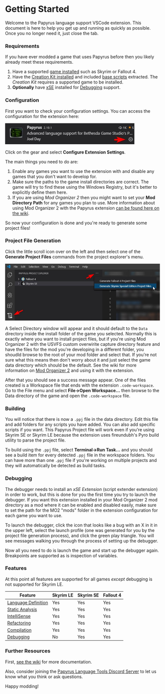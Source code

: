 # Getting Started

Welcome to the Papyrus language support VSCode extension. This document is here to help you get up and running as quickly as possible. Once you no longer need it, just close the tab.

### Requirements
If you have ever modded a game that uses Papyrus before then you likely already meet these requirements.

1. Have a supported [game installed](https://github.com/joelday/papyrus-lang/wiki/Game#installation) such as Skyrim or Fallout 4.
2. Have the [Creation Kit installed](https://github.com/joelday/papyrus-lang/wiki/Creation-Kit#installation) and included [base scripts](https://github.com/joelday/papyrus-lang/wiki/Glossary#base-script) extracted. The *Creation Kit* requires a supported game to be installed.
3. **Optionally** have [xSE](https://github.com/joelday/papyrus-lang/wiki/Glossary#script-extender-xse-skse-f4se) installed for [Debugging](https://github.com/joelday/papyrus-lang/wiki/Debugging) support.

### Configuration

First you want to check your configuration settings. You can access the configuration for the extension here:

![Config](config.jpg)

Click on the gear and select **Configure Extension Settings**.

The main things you need to do are:
1. Enable any games you want to use the extension with and disable any games that you don't want to develop for.
2. Make sure the paths to the game install directories are correct. The game will try to find these using the Windows Registry, but it's better to explicitly define them here.
3. If you are using *Mod Organizer 2* then you might want to set your **Mod Directory Path** for any games you plan to use. More information about using Mod Organizer 2 with the Papyrus extension [can be found here on the wiki](https://github.com/joelday/papyrus-lang/wiki/Using-Mod-Organizer-2).

So now your configuration is done and you're ready to generate some project files!

### Project File Generation

Click the little scroll icon over on the left and then select one of the **Generate Project Files** commands from the project explorer's menu.

![Menus](menus.jpg)

A Select Directory window will appear and it should default to the `Data` directory inside the install folder of the game you selected. Normally this is exactly where you want to install project files, but if you're using Mod Organizer 2 with the USVFS custom overwirite capture directory feature and have the files for the mod you're developing in a different folder, you shoudld browse to the root of your mod folder and select that. If you're not sure what this means then don't worry about it and just select the game data directory which should be the default. See the wiki for more information on [Mod Organizer 2](https://github.com/joelday/papyrus-lang/wiki/Using-Mod-Organizer-2) and using it with the extension.

After that you should see a success message appear. One of the files created is a Workspace file that ends with the extension `.code-workspace`. Go to the File menu and select **File->Open Workspace...** then browse to the Data directory of the game and open the `.code-workspace` file.

### Building

You will notice that there is now a `.ppj` file in the data directory. Edit this file and add folders for any scripts you have added. You can also add specific scripts if you want. This Papyrus Project file will work even if you're using Skyrim SE or Skyrim LE because the extension uses fireundubh's Pyro build utility to parse the project file.

To build using the `.ppj` file, select **Terminal->Run Task...** and you should see a build item for every detected `.ppj` file in the workspace folders. You can have more than one `.ppj` file if you're working on multiple projects and they will automatically be detected as build tasks.

### Debugging

The debugger needs to install an *xSE Extension* (script extender extension) in order to work, but this is done for you the first time you try to launch the debugger. If you want this extension installed in your Mod Organizer 2 mod directory as a mod where it can be enabled and disabled easily, make sure to set the path for the MO2 "mods" folder in the extension configuration for each game you want to use.

To launch the debugger, click the icon that looks like a bug with an X in it in the upper left, select the launch profile (one was generated for you by the project file generation process), and click the green play triangle. You will see messages walking you through the process of setting up the debugger.

Now all you need to do is launch the game and start up the debugger again. Breakpoints are supported as is inspection of variables.

### Features
At this point all features are supported for all games *except* debugging is not supported for Skyrim LE.

| Feature                                    | Skyrim LE | Skyrim SE | Fallout 4 |
| ------------------------------------------ | --------- | --------- | --------- |
| [Language Definition](https://github.com/joelday/papyrus-lang/wiki/Language-Definition) | Yes    | Yes       | Yes       |
| [Static Analysis](https://github.com/joelday/papyrus-lang/wiki/Static-Analysis)         | Yes    | Yes       | Yes       |
| [IntelliSense](https://github.com/joelday/papyrus-lang/wiki/IntelliSense)               | Yes    | Yes       | Yes       |
| [Refactoring](https://github.com/joelday/papyrus-lang/wiki/Refactoring)                 | Yes    | Yes       | Yes       |
| [Compilation](https://github.com/joelday/papyrus-lang/wiki/Compilation)                 | Yes    | Yes       | Yes       |
| [Debugging](https://github.com/joelday/papyrus-lang/wiki/Debugging)                     | No     | Yes       | Yes       |

### Further Resources
First, [see the wiki](https://github.com/joelday/papyrus-lang/wiki) for more documentation.

Also, consider joining the [Papyrus Language Tools Discord Server](https://discord.gg/upNN3TJ) to let us know what you think or ask questions.

Happy modding!